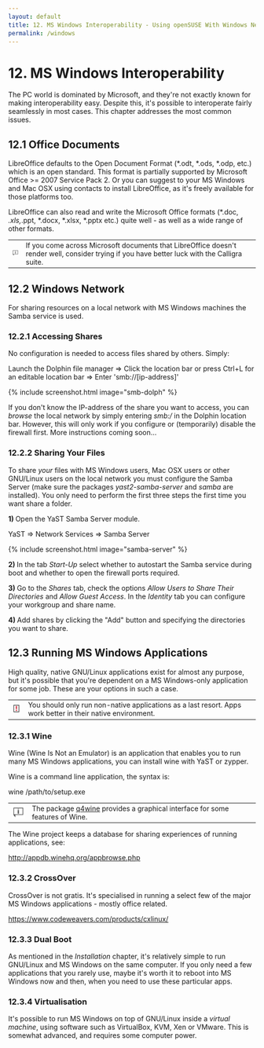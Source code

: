 ```yaml
---
layout: default
title: 12. MS Windows Interoperability - Using openSUSE With Windows Network, Documents and Running MS Windows
permalink: /windows
---
```


# 12. MS Windows Interoperability

The PC world is dominated by Microsoft, and they're not exactly known for making interoperability easy. Despite this, it's possible to interoperate fairly seamlessly in most cases. This chapter addresses the most common issues.

## 12.1 Office Documents

LibreOffice defaults to the Open Document Format (*.odt, *.ods, *.odp, etc.) which is an open standard. This format is partially supported by Microsoft Office >= 2007 Service Pack 2. Or you can suggest to your MS Windows and Mac OSX using contacts to install LibreOffice, as it's freely available for those platforms too.

LibreOffice can also read and write the Microsoft Office formats (*.doc, *.xls,*.ppt, *.docx, *.xlsx, *.pptx etc.) quite well - as well as a wide range of other formats.

<div class="tip">
<table>
<tbody>
<tr>
<td><img src="images/pics/tip.png" alt="tip" /></td>
<td>If you come across Microsoft documents that LibreOffice doesn't render well, consider trying if you have better luck with the Calligra suite.</td>
</tr>
</tbody>
</table>
</div>

## 12.2 Windows Network

For sharing resources on a local network with MS Windows machines the Samba service is used.

### 12.2.1 Accessing Shares

No configuration is needed to access files shared by others. Simply:

<div class="path">Launch the Dolphin file manager => Click the location bar or press Ctrl+L for an editable location bar => Enter 'smb://[ip-address]'</div>

{% include screenshot.html image="smb-dolph" %}

If you don't know the IP-address of the share you want to access, you can <i>browse</i> the local network by simply entering <i>smb:/</i> in the Dolphin location bar. However, this will only work if you configure or (temporarily) disable the firewall first. More instructions coming soon...

### 12.2.2 Sharing Your Files

To share <i>your</i> files with MS Windows users, Mac OSX users or other GNU/Linux users on the local network you must configure the Samba Server (make sure the packages <i>yast2-samba-server</i> and <i>samba</i> are installed). You only need to perform the first three steps the first time you want share a folder.

<b>1) </b> Open the YaST Samba Server module.

<div class="path">YaST =&gt; Network Services  =&gt; Samba Server</div>

{% include screenshot.html image="samba-server" %}

<b>2) </b> In the tab <i>Start-Up</i> select whether to autostart the Samba service during boot and whether to open the firewall ports required.

<b>3) </b> Go to the <i>Shares</i> tab, check the options <i>Allow Users to Share Their Directories</i> and <i>Allow Guest Access</i>. In the <i>Identity</i> tab you can configure your workgroup and share name.

<b>4) </b> Add shares by clicking the "Add" button and specifying the directories you want to share.

## 12.3 Running MS Windows Applications

High quality, native GNU/Linux applications exist for almost any purpose, but it's possible that you're dependent on a MS Windows-only application for some job. These are your options in such a case.

<div class="note">
<table>
<tbody>
<tr>
<td><img src="images/pics/obs.png" alt="obs" /></td>
<td>You should only run non-native applications as a last resort. Apps work better in their native environment.</td>
</tr>
</tbody>
</table>
</div>

### 12.3.1 Wine

Wine (Wine Is Not an Emulator) is an application that enables you to run many MS Windows applications, you can install wine with YaST or zypper.

Wine is a command line application, the syntax is:

<div class="cl">wine /path/to/setup.exe</div>

<div class="tip">
<table>
<tbody>
<tr>
<td><img src="images/pics/tip.png" alt="tip" /></td>
<td>The package <a href="http://sourceforge.net/projects/q4wine/" target="_blank">q4wine</a> provides a graphical interface for some features of Wine.</td>
</tr>
</tbody>
</table>
</div>

The Wine project keeps a database for sharing experiences of running applications, see:

<a href="http://appdb.winehq.org/appbrowse.php" target="_blank">http://appdb.winehq.org/appbrowse.php</a>

### 12.3.2 CrossOver

CrossOver is not gratis. It's specialised in running a select few of the major MS Windows applications - mostly office related.

<a href="https://www.codeweavers.com/products/cxlinux/" target="_blank">https://www.codeweavers.com/products/cxlinux/</a>

### 12.3.3 Dual Boot

As mentioned in the <i>Installation</i> chapter, it's relatively simple to run GNU/Linux and MS Windows on the same computer. If you only need a few applications that you rarely use, maybe it's worth it to reboot into MS Windows now and then, when you need to use these particular apps.

### 12.3.4 Virtualisation

It's possible to run MS Windows on top of GNU/Linux inside a <i>virtual machine</i>, using software such as VirtualBox, KVM, Xen or VMware. This is somewhat advanced, and requires some computer power.
